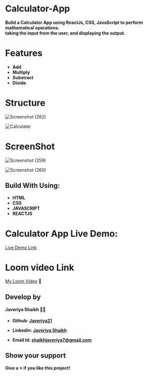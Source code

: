 # Calculator-App 

  **Build a Calculator App using ReactJs, CSS, JavaScript to perform mathematical operations.** <br>
  **taking the input from the user, and displaying the output.**  
    
# Features
 - **Add** 
 - **Multiply**
 - **Substract**
 - **Divide**

# Structure


![Screenshot (262)](https://user-images.githubusercontent.com/108418892/198830050-de77b8ec-50dd-4449-ae19-7ab04d5c2281.png)

![Calculater](https://github.com/Javeriya21/Calculator-App/assets/108418892/d6de847d-6821-41c4-9bbc-0d9feff87fe1)

# ScreenShot

![Screenshot (259)](https://user-images.githubusercontent.com/108418892/198830088-e2dd02e4-a0c4-4e26-a3cb-4cca801f7a2d.png)





![Screenshot (260)](https://user-images.githubusercontent.com/108418892/198830098-473134b7-afe7-411d-a082-9e30b87444f5.png)



## Build With Using:

- **HTML**
- **CSS**
- **JAVASCRIPT**
- **REACTJS**



# Calculator App Live Demo:

 [Live Demo Link](http://localhost:3000/)
 

# Loom video Link

 [My Loom Video](https://www.loom.com/share/6f95360875cf42f28a3ae54591217f9e) 🎥

## Develop by

#### Javeriya Shaikh 👩‍💻

- **Github: [Javeriya21]( https://github.com/Javeriya21 )**

- **Linkedin: [Javeriya Shaikh](https://www.linkedin.com/in/javeriya-shaikh-228a99209)**

- **Email Id: shaikhjaveriya7@gmail.com**     


## Show your support

 **Give a ⭐ if you like this project!**
